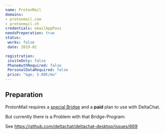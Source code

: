 ```yaml
---
name: ProtonMail
domains:
- protonmail.com
- protonmail.ch
credentials: emailAppPass
needsPreperation: true
status:
 works: false
 date: 2019-02

registration:
 inviteOnly: false
 PhoneAuthRequired: false
 PersonalDataRequired: false
 price: "&ge; 5.00€/mo" 
---
```


## Preparation
ProtonMail requires a [special Bridge](https://protonmail.com/bridge/) and a **paid** plan to use with DeltaChat.

But currently there is a Problem with that Bridge-Program:

See https://github.com/deltachat/deltachat-desktop/issues/669


